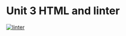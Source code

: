 # Unit 3 HTML and linter

[![linter](https://github.com/peter-marshall5/ICS2O-Unit3-03-HTML/workflows/linter/badge.svg)](https://github.com/marketplace/actions/super-linter)
